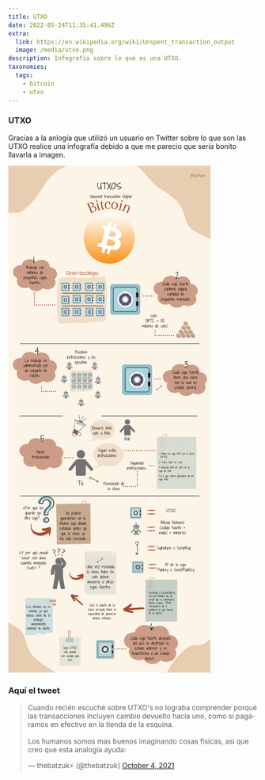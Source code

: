 ```yaml
---
title: UTXO 
date: 2022-05-24T11:35:41.496Z
extra:
  link: https://en.wikipedia.org/wiki/Unspent_transaction_output 
  image: /media/utxo.png
description: Infografía sobre lo qué es una UTXO.
taxonomies:
  tags:
    - bitcoin
    - utxo
---
```


### UTXO 

Gracias a la anlogía que utilizó un usuario en Twitter sobre lo que son las UTXO realice una infografía debido a que me parecio que sería bonito llavarla a imagen.

![Infografía](/images/infografia.png)

### Aquí el tweet

<blockquote class="twitter-tweet"><p lang="es" dir="ltr">Cuando recién escuché sobre UTXO&#39;s no lograba comprender porqué las transacciones incluyen cambio devuelto hacia uno, como si pagáramos en efectivo en la tienda de la esquina.<br><br>Los humanos somos mas buenos imaginando cosas físicas, así que creo que esta analogía ayuda:</p>&mdash; thebatzuk⚡ (@thebatzuk) <a href="https://twitter.com/thebatzuk/status/1445132759211679746?ref_src=twsrc%5Etfw">October 4, 2021</a></blockquote> <script async src="https://platform.twitter.com/widgets.js" charset="utf-8">


